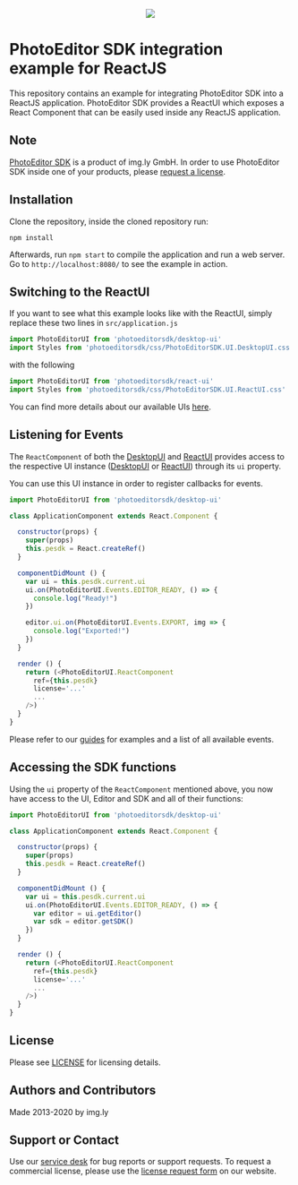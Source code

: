<p align="center">
  <img src="http://static.photoeditorsdk.com/logo.png" />
</p>

# PhotoEditor SDK integration example for ReactJS

This repository contains an example for integrating PhotoEditor SDK into a ReactJS application.
PhotoEditor SDK provides a ReactUI which exposes a React Component that can be easily used inside
any ReactJS application.

## Note

[PhotoEditor SDK](https://www.photoeditorsdk.com/?utm_campaign=Projects&utm_source=Github&utm_medium=Side_Projects&utm_content=React-Demo)
is a product of img.ly GmbH. In order to use PhotoEditor SDK inside one of your products, please
[request a license](https://account.photoeditorsdk.com/pricing/?utm_campaign=Projects&utm_source=Github&utm_medium=Side_Projects&utm_content=React-Demo).

## Installation

Clone the repository, inside the cloned repository run:

`npm install`

Afterwards, run `npm start` to compile the application and run a web server. Go to
`http://localhost:8080/` to see the example in action.

## Switching to the ReactUI

If you want to see what this example looks like with the ReactUI, simply replace these two lines in `src/application.js`

```javascript
import PhotoEditorUI from 'photoeditorsdk/desktop-ui'
import Styles from 'photoeditorsdk/css/PhotoEditorSDK.UI.DesktopUI.css'
```

with the following

```javascript
import PhotoEditorUI from 'photoeditorsdk/react-ui'
import Styles from 'photoeditorsdk/css/PhotoEditorSDK.UI.ReactUI.css'
```

You can find more details about our available UIs [here](https://docs.photoeditorsdk.com/guides/html5/v4/introduction/ui).

## Listening for Events

The `ReactComponent` of both the [DesktopUI](https://docs.photoeditorsdk.com/apidocs/html5/v4/PhotoEditorSDK.UI.DesktopUI.ReactComponent.html) and [ReactUI](https://docs.photoeditorsdk.com/apidocs/html5/v4/PhotoEditorSDK.UI.ReactUI.ReactComponent.html) provides access to the respective UI instance ([DesktopUI](https://docs.photoeditorsdk.com/apidocs/html5/v4/PhotoEditorSDK.UI.DesktopUI.html) or [ReactUI](https://docs.photoeditorsdk.com/apidocs/html5/v4/PhotoEditorSDK.UI.ReactUI.html)) through its `ui` property. 

You can use this UI instance in order to register callbacks for events.

```javascript
import PhotoEditorUI from 'photoeditorsdk/desktop-ui'

class ApplicationComponent extends React.Component {

  constructor(props) {
    super(props)
    this.pesdk = React.createRef()
  }

  componentDidMount () {
    var ui = this.pesdk.current.ui
    ui.on(PhotoEditorUI.Events.EDITOR_READY, () => {
      console.log("Ready!")
    })

    editor.ui.on(PhotoEditorUI.Events.EXPORT, img => {
      console.log("Exported!")
    })
  }

  render () {
    return (<PhotoEditorUI.ReactComponent
      ref={this.pesdk}
      license='...'
      ...
    />)
  }
}
```

Please refer to our [guides](https://docs.photoeditorsdk.com/guides/html5/v4/concepts/events) for examples and a list of all available events.

## Accessing the SDK functions

Using the `ui` property of the `ReactComponent` mentioned above, you now have access to the UI, Editor and SDK and all of their functions:

```javascript
import PhotoEditorUI from 'photoeditorsdk/desktop-ui'

class ApplicationComponent extends React.Component {

  constructor(props) {
    super(props)
    this.pesdk = React.createRef()
  }

  componentDidMount () {
    var ui = this.pesdk.current.ui
    ui.on(PhotoEditorUI.Events.EDITOR_READY, () => {
      var editor = ui.getEditor()
      var sdk = editor.getSDK()
    })
  }

  render () {
    return (<PhotoEditorUI.ReactComponent
      ref={this.pesdk}
      license='...'
      ...
    />)
  }
}
```





## License

Please see [LICENSE](https://github.com/imgly/pesdk-html5-rails/blob/master/LICENSE.md) for licensing details.

## Authors and Contributors

Made 2013-2020 by img.ly

## Support or Contact

Use our [service desk](http://support.photoeditorsdk.com) for bug reports or support requests. To request a commercial license, please use the [license request form](https://account.photoeditorsdk.com/pricing/?utm_campaign=Projects&utm_source=Github&utm_medium=Side_Projects&utm_content=React-Demo) on our website.
